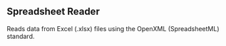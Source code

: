 ## Spreadsheet Reader

Reads data from Excel (.xlsx) files using the OpenXML (SpreadsheetML) standard.
